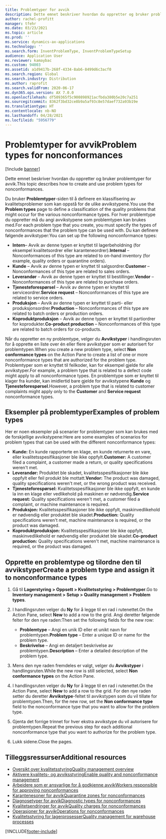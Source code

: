```yaml
---
title: Problemtyper for avvik
description: Dette emnet beskriver hvordan du oppretter og bruker problemtyper for avvik.
author: rachel-profitt
manager: tfehr
ms.date: 03/23/2021
ms.topic: article
ms.prod: ''
ms.service: dynamics-ax-applications
ms.technology: ''
ms.search.form: InventProblemType, InventProblemTypeSetup
audience: Application User
ms.reviewer: kamaybac
ms.custom: 94003
ms.assetid: a1d9417b-268f-4334-8ab6-8499d6c3acf0
ms.search.region: Global
ms.search.industry: Distribution
ms.author: raprofit
ms.search.validFrom: 2020-06-17
ms.dyn365.ops.version: AX 7.0.0
ms.openlocfilehash: df509365f5c900898921acfbda380b5e20c7a251
ms.sourcegitcommit: 8362f3bd32ce8b9a5af93c8e57daef732a93b19e
ms.translationtype: HT
ms.contentlocale: nb-NO
ms.lasthandoff: 04/28/2021
ms.locfileid: "5956779"
---
```

# <a name="problem-types-for-nonconformances"></a><span data-ttu-id="bfb60-103">Problemtyper for avvik</span><span class="sxs-lookup"><span data-stu-id="bfb60-103">Problem types for nonconformances</span></span>

[!include [banner](../includes/banner.md)]

<span data-ttu-id="bfb60-104">Dette emnet beskriver hvordan du oppretter og bruker problemtyper for avvik.</span><span class="sxs-lookup"><span data-stu-id="bfb60-104">This topic describes how to create and use problem types for nonconformances.</span></span>

<span data-ttu-id="bfb60-105">Du bruker **Problemtyper**-siden til å definere en klassifisering av kvalitetsproblemer som kan oppstå for de ulike avvikstypene.</span><span class="sxs-lookup"><span data-stu-id="bfb60-105">You use the **Problem types** page to define a classification of the quality problems that might occur for the various nonconformance types.</span></span> <span data-ttu-id="bfb60-106">For hver problemtype du oppretter må du angi avvikstypene som problemtypen kan brukes med.</span><span class="sxs-lookup"><span data-stu-id="bfb60-106">For each problem type that you create, you must specify the types of nonconformances that the problem type can be used with.</span></span> <span data-ttu-id="bfb60-107">Du kan definere følgende avvikstyper:</span><span class="sxs-lookup"><span data-stu-id="bfb60-107">You can set up the following nonconformance types:</span></span>

- <span data-ttu-id="bfb60-108">**Intern**– Avvik av denne typen er knyttet til lagerbeholdning (for eksempel kvalitetsordrer eller karanteneordrer).</span><span class="sxs-lookup"><span data-stu-id="bfb60-108">**Internal** – Nonconformances of this type are related to on-hand inventory (for example, quality orders or quarantine orders).</span></span>
- <span data-ttu-id="bfb60-109">**Kunde** – Avvik av denne typen er knyttet til salgsordrer.</span><span class="sxs-lookup"><span data-stu-id="bfb60-109">**Customer** – Nonconformances of this type are related to sales orders.</span></span>
- <span data-ttu-id="bfb60-110">**Leverandør** – Avvik av denne typen er knyttet til bestillinger.</span><span class="sxs-lookup"><span data-stu-id="bfb60-110">**Vendor** – Nonconformances of this type are related to purchase orders.</span></span>
- <span data-ttu-id="bfb60-111">**Tjenesteforespørsel** – Avvik av denne typen er knyttet til serviceordrer.</span><span class="sxs-lookup"><span data-stu-id="bfb60-111">**Service request** – Nonconformances of this type are related to service orders.</span></span>
- <span data-ttu-id="bfb60-112">**Produksjon** – Avvik av denne typen er knyttet til parti- eller produksjonsordrer.</span><span class="sxs-lookup"><span data-stu-id="bfb60-112">**Production** – Nonconformances of this type are related to batch orders or production orders.</span></span>
- <span data-ttu-id="bfb60-113">**Koproduktproduksjon** – Avvik av denne typen er knyttet til partiordrer for koprodukter.</span><span class="sxs-lookup"><span data-stu-id="bfb60-113">**Co-product production** – Nonconformances of this type are related to batch orders for co-products.</span></span>

<span data-ttu-id="bfb60-114">Når du oppretter en ny problemtype, velger du **Avvikstyper** i handlingsruten for å opprette en liste over én eller flere avvikstyper som er autorisert for problemtypen.</span><span class="sxs-lookup"><span data-stu-id="bfb60-114">When you create a new problem type, select **Non conformance types** on the Action Pane to create a list of one or more nonconformance types that are authorized for the problem type.</span></span> <span data-ttu-id="bfb60-115">Problemtyper som er knyttet til feilkoder, kan for eksempel gjelde for alle avvikstyper.</span><span class="sxs-lookup"><span data-stu-id="bfb60-115">For example, a problem type that is related to a defect code might apply to all nonconformance types.</span></span> <span data-ttu-id="bfb60-116">En problemtype som er knyttet til klager fra kunder, kan imidlertid bare gjelde for avvikstypene **Kunde** og **Tjenesteforespørsel**.</span><span class="sxs-lookup"><span data-stu-id="bfb60-116">However, a problem type that is related to customer complaints might apply only to the **Customer** and **Service request** nonconformance types.</span></span>

## <a name="examples-of-problem-types"></a><span data-ttu-id="bfb60-117">Eksempler på problemtyper</span><span class="sxs-lookup"><span data-stu-id="bfb60-117">Examples of problem types</span></span>

<span data-ttu-id="bfb60-118">Her er noen eksempler på scenarier for problemtyper som kan brukes med de forskjellige avvikstypene:</span><span class="sxs-lookup"><span data-stu-id="bfb60-118">Here are some examples of scenarios for problem types that can be used with the different nonconformance types:</span></span>

- <span data-ttu-id="bfb60-119">**Kunde:** En kunde rapporterte en klage, en kunde returnerte en vare, eller kvalitetsspesifikasjoner ble ikke oppfylt.</span><span class="sxs-lookup"><span data-stu-id="bfb60-119">**Customer:** A customer filed a complaint, a customer made a return, or quality specifications weren't met.</span></span>
- <span data-ttu-id="bfb60-120">**Leverandør:** Produktet ble skadet, kvalitetsspesifikasjoner ble ikke oppfylt eller feil produkt ble mottatt.</span><span class="sxs-lookup"><span data-stu-id="bfb60-120">**Vendor:** The product was damaged, quality specifications weren't met, or the wrong product was received.</span></span>
- <span data-ttu-id="bfb60-121">**Tjenesteforespørsel:** Kvalitetsspesifikasjoner ble ikke oppfylt, en kunde la inn en klage eller vedlikehold på maskinen er nødvendig.</span><span class="sxs-lookup"><span data-stu-id="bfb60-121">**Service request:** Quality specifications weren't met, a customer filed a complaint, or machine maintenance is required.</span></span>
- <span data-ttu-id="bfb60-122">**Produksjon:** Kvalitetsspesifikasjoner ble ikke oppfylt, maskinvedlikehold er nødvendig eller produktet ble skadet.</span><span class="sxs-lookup"><span data-stu-id="bfb60-122">**Production:** Quality specifications weren't met, machine maintenance is required, or the product was damaged.</span></span>
- <span data-ttu-id="bfb60-123">**Koproduktproduksjon:** Kvalitetsspesifikasjoner ble ikke oppfylt, maskinvedlikehold er nødvendig eller produktet ble skadet.</span><span class="sxs-lookup"><span data-stu-id="bfb60-123">**Co-product production:** Quality specifications weren't met, machine maintenance is required, or the product was damaged.</span></span>

## <a name="create-a-problem-type-and-assign-it-to-nonconformance-types"></a><span data-ttu-id="bfb60-124">Opprette en problemtype og tilordne den til avvikstyper</span><span class="sxs-lookup"><span data-stu-id="bfb60-124">Create a problem type and assign it to nonconformance types</span></span>

1. <span data-ttu-id="bfb60-125">Gå til **Lagerstyring \> Oppsett \> Kvalitetsstyring \> Problemtyper**.</span><span class="sxs-lookup"><span data-stu-id="bfb60-125">Go to **Inventory management \> Setup \> Quality management \> Problem types**.</span></span>
1. <span data-ttu-id="bfb60-126">I handlingsruten velger du **Ny** for å legge til en rad i rutenettet.</span><span class="sxs-lookup"><span data-stu-id="bfb60-126">On the Action Pane, select **New** to add a row to the grid.</span></span> <span data-ttu-id="bfb60-127">Angi deretter følgende felter for den nye raden:</span><span class="sxs-lookup"><span data-stu-id="bfb60-127">Then set the following fields for the new row:</span></span>

    - <span data-ttu-id="bfb60-128">**Problemtype** – Angi en unik ID eller et unikt navn for problemtypen.</span><span class="sxs-lookup"><span data-stu-id="bfb60-128">**Problem type** – Enter a unique ID or name for the problem type.</span></span>
    - <span data-ttu-id="bfb60-129">**Beskrivelse** – Angi en detaljert beskrivelse av problemtypen.</span><span class="sxs-lookup"><span data-stu-id="bfb60-129">**Description** – Enter a detailed description of the problem type.</span></span>

1. <span data-ttu-id="bfb60-130">Mens den nye raden fremdeles er valgt, velger du **Avvikstyper** i handlingsruten.</span><span class="sxs-lookup"><span data-stu-id="bfb60-130">While the new row is still selected, select **Non conformance types** on the Action Pane.</span></span>
1. <span data-ttu-id="bfb60-131">I handlingsruten velger du **Ny** for å legge til en rad i rutenettet.</span><span class="sxs-lookup"><span data-stu-id="bfb60-131">On the Action Pane, select **New** to add a row to the grid.</span></span> <span data-ttu-id="bfb60-132">For den nye raden setter du deretter **Avvikstype**-feltet til avvikstypen som du vil tillate for problemtypen.</span><span class="sxs-lookup"><span data-stu-id="bfb60-132">Then, for the new row, set the **Non conformance type** field to the nonconformance type that you want to allow for the problem type.</span></span>
1. <span data-ttu-id="bfb60-133">Gjenta det forrige trinnet for hver ekstra avvikstype du vil autorisere for problemtypen.</span><span class="sxs-lookup"><span data-stu-id="bfb60-133">Repeat the previous step for each additional nonconformance type that you want to authorize for the problem type.</span></span>
1. <span data-ttu-id="bfb60-134">Lukk sidene.</span><span class="sxs-lookup"><span data-stu-id="bfb60-134">Close the pages.</span></span>

## <a name="additional-resources"></a><span data-ttu-id="bfb60-135">Tilleggsressurser</span><span class="sxs-lookup"><span data-stu-id="bfb60-135">Additional resources</span></span>

- [<span data-ttu-id="bfb60-136">Oversikt over kvalitetsstyring</span><span class="sxs-lookup"><span data-stu-id="bfb60-136">Quality management overview</span></span>](quality-management-processes.md)
- [<span data-ttu-id="bfb60-137">Aktivere kvalitets- og avviksstyring</span><span class="sxs-lookup"><span data-stu-id="bfb60-137">Enable quality and nonconformance management</span></span>](enable-quality-management.md)
- [<span data-ttu-id="bfb60-138">Arbeidere som er ansvarlige for å godkjenne avvik</span><span class="sxs-lookup"><span data-stu-id="bfb60-138">Workers responsible for approving nonconformances</span></span>](quality-responsible-workers.md)
- [<span data-ttu-id="bfb60-139">Karantenesoner for avvik</span><span class="sxs-lookup"><span data-stu-id="bfb60-139">Quarantine zones for nonconformances</span></span>](quality-quarantine-zones.md)
- [<span data-ttu-id="bfb60-140">Diagnosetyper for avvik</span><span class="sxs-lookup"><span data-stu-id="bfb60-140">Diagnostic types for nonconformances</span></span>](quality-diagnostic-types.md)
- [<span data-ttu-id="bfb60-141">Kvalitetsendringer for avvik</span><span class="sxs-lookup"><span data-stu-id="bfb60-141">Quality charges for nonconformances</span></span>](quality-charges.md)
- [<span data-ttu-id="bfb60-142">Operasjoner for avvik</span><span class="sxs-lookup"><span data-stu-id="bfb60-142">Operations for nonconformances</span></span>](quality-operations.md)
- [<span data-ttu-id="bfb60-143">Kvalitetsstyring for lagerprosesser</span><span class="sxs-lookup"><span data-stu-id="bfb60-143">Quality management for warehouse processes</span></span>](quality-management-for-warehouses-processes.md)

[!INCLUDE[footer-include](../../includes/footer-banner.md)]
